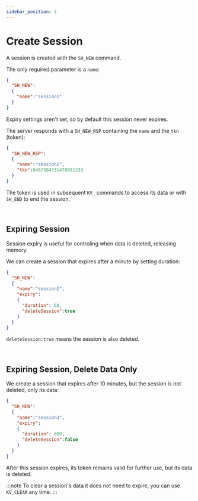 ```yaml
---
sidebar_position: 2
---
```


# Create Session

A session is created with the `SH_NEW` command.

The only required parameter is a `name`:

```json title="Session Never Expires"
{
  "SH_NEW":
  {
    "name":"session1"
  }
}
```

Expiry settings aren't set, so by default this session never expires.

The server responds with a `SH_NEW_RSP` containing the `name` and the `tkn` (token):

```json title="New Session Response"
{
  "SH_NEW_RSP":
  {
    "name":"session1",
    "tkn":8467384731478681233
  }
}
```

The token is used in subsequent `KV_` commands to access its data or with `SH_END` to end the session.


<br/>

## Expiring Session
Session expiry is useful for controling when data is deleted, releasing memory.

We can create a session that expires after a minute by setting duration:

```json title="Session Expires in 1 minute, deletes session"
{
  "SH_NEW":
  {
    "name":"session2",
    "expiry":
    {
      "duration": 60,
      "deleteSession":true
    }
  }
}
```

`deleteSession:true` means the session is also deleted.

<br/>

## Expiring Session, Delete Data Only
We create a session that expires after 10 minutes, but the session is not deleted, only its data:

```json title="Session Expires in 10 minute, deletes data only"
{
  "SH_NEW":
  {
    "name":"session3",
    "expiry":
    {
      "duration": 600,
      "deleteSession":false
    }
  }
}
```
After this session expires, its token remains valid for further use, but its data is deleted.

:::note
To clear a session's data it does not need to expire, you can use `KV_CLEAR` any time.
:::